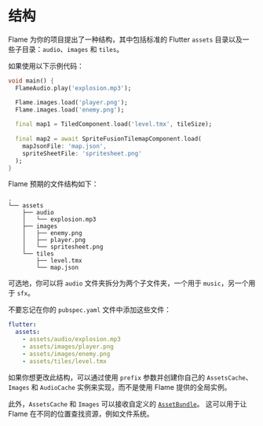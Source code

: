 # 结构

Flame 为你的项目提出了一种结构，其中包括标准的 Flutter `assets` 目录以及一些子目录：`audio`、`images` 和 `tiles`。

如果使用以下示例代码：

```dart
void main() {
  FlameAudio.play('explosion.mp3');

  Flame.images.load('player.png');
  Flame.images.load('enemy.png');
  
  final map1 = TiledComponent.load('level.tmx', tileSize);
  
  final map2 = await SpriteFusionTilemapComponent.load(
    mapJsonFile: 'map.json',
    spriteSheetFile: 'spritesheet.png'
  );
}
```

Flame 预期的文件结构如下：

```text
.
└── assets
    ├── audio
    │   └── explosion.mp3
    ├── images
    │   ├── enemy.png
    │   ├── player.png
    │   └── spritesheet.png
    └── tiles
        ├── level.tmx
        └── map.json
```

可选地，你可以将 `audio` 文件夹拆分为两个子文件夹，一个用于 `music`，另一个用于 `sfx`。

不要忘记在你的 `pubspec.yaml` 文件中添加这些文件：

```yaml
flutter:
  assets:
    - assets/audio/explosion.mp3
    - assets/images/player.png
    - assets/images/enemy.png
    - assets/tiles/level.tmx
```

如果你想更改此结构，可以通过使用 `prefix` 参数并创建你自己的 `AssetsCache`、`Images` 和 `AudioCache` 实例来实现，而不是使用 Flame 提供的全局实例。

此外，`AssetsCache` 和 `Images` 可以接收自定义的 [`AssetBundle`](https://api.flutter.dev/flutter/services/AssetBundle-class.html)。
这可以用于让 Flame 在不同的位置查找资源，例如文件系统。
```